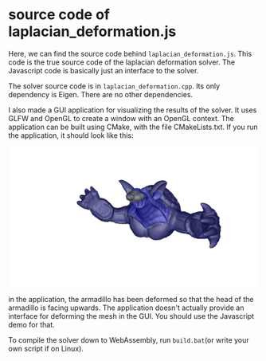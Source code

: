 source code of laplacian_deformation.js
=====================

Here, we can find the source code behind `laplacian_deformation.js`. 
This code is the true source code of the laplacian deformation solver.
The Javascript code is basically just an interface to the solver.

The solver source code is in `laplacian_deformation.cpp`. Its only dependency is Eigen.
There are no other dependencies.

I also made a GUI application for visualizing the results of the solver. It
uses GLFW and OpenGL to create a window with an OpenGL context. The application can be 
built using CMake, with the file CMakeLists.txt. If you run the application, it should look like this:

![](img/armadillo.png)

in the application, the armadillo has been deformed so that the head of the armadillo is facing upwards.
The application doesn't actually provide an interface for deforming the mesh in the GUI. You should 
use the Javascript demo for that.

To compile the solver down to WebAssembly, run `build.bat`(or write your own script if on Linux).